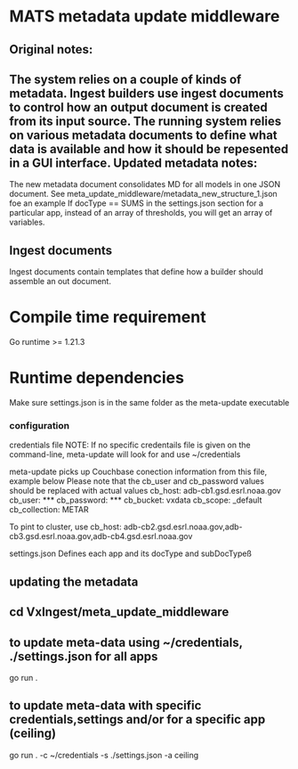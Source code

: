 # MATS metadata update middleware
Original notes:
---------------
The system relies on a couple of kinds of metadata. Ingest builders use ingest documents to control how an output document is created from its input source. The running system relies on various metadata documents to define what data is available and how it should be repesented in a GUI interface.
Updated metadata notes:
-----------------------
The new metadata document consolidates MD for all models in one JSON document.
See meta_update_middleware/metadata_new_structure_1.json foe an example
If docType == SUMS in the settings.json section for a particular app, instead of an array of
thresholds, you will get an array of variables.

## Ingest documents
Ingest documents contain templates that define how a builder should assemble an out document.

# Compile time requirement
Go runtime >= 1.21.3

# Runtime dependencies
Make sure settings.json is in the same folder as the meta-update executable

### configuration
credentials file
NOTE: If no specific credentails file is given on the command-line, meta-update
will look for and use ~/credentials

meta-update picks up Couchbase conection information from this file, example below
Please note that the cb_user and cb_password values should be replaced with actual values
cb_host: adb-cb1.gsd.esrl.noaa.gov
cb_user: ***
cb_password: ***
cb_bucket: vxdata
cb_scope: _default
cb_collection: METAR

To pint to cluster, use
cb_host: adb-cb2.gsd.esrl.noaa.gov,adb-cb3.gsd.esrl.noaa.gov,adb-cb4.gsd.esrl.noaa.gov

settings.json
Defines each app and its docType and subDocTypeß

## updating the metadata
## cd VxIngest/meta_update_middleware
## to update meta-data using ~/credentials, ./settings.json for all apps
go run .
## to update meta-data with specific credentials,settings and/or for a specific app (ceiling)
go run . -c ~/credentials -s ./settings.json -a ceiling


